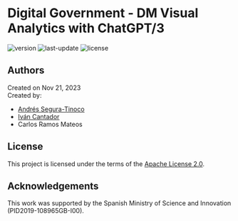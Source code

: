 # Digital Government - DM Visual Analytics with ChatGPT/3
![version](https://img.shields.io/badge/version-0.1.0-blue)
![last-update](https://img.shields.io/badge/last_update-11/23/2023-orange)
![license](https://img.shields.io/badge/license-Apache_2.0-brightgreen)

## Authors
Created on Nov 21, 2023  
Created by:
- <a href="https://github.com/ansegura7" target="_blank">Andrés Segura-Tinoco</a>
- <a href="http://arantxa.ii.uam.es/~cantador/" target="_blank">Iv&aacute;n Cantador</a>
- Carlos Ramos Mateos

## License
This project is licensed under the terms of the <a href="https://github.com/argrecsys/dgov-visual-analytics/blob/main/LICENSE">Apache License 2.0</a>.

## Acknowledgements
This work was supported by the Spanish Ministry of Science and Innovation (PID2019-108965GB-I00).
